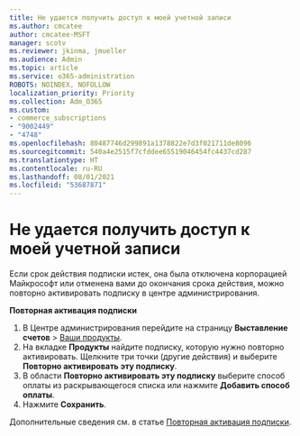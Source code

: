 ```yaml
---
title: Не удается получить доступ к моей учетной записи
ms.author: cmcatee
author: cmcatee-MSFT
manager: scotv
ms.reviewer: jkinma, jmueller
ms.audience: Admin
ms.topic: article
ms.service: o365-administration
ROBOTS: NOINDEX, NOFOLLOW
localization_priority: Priority
ms.collection: Adm_O365
ms.custom:
- commerce_subscriptions
- "9002449"
- "4748"
ms.openlocfilehash: 80487746d299891a1378822e7d3f021711de8096
ms.sourcegitcommit: 540a4e2515f7cfddee65519046454fc4437cd287
ms.translationtype: HT
ms.contentlocale: ru-RU
ms.lasthandoff: 08/01/2021
ms.locfileid: "53687871"
---
```

# <a name="unable-to-access-my-account"></a>Не удается получить доступ к моей учетной записи

Если срок действия подписки истек, она была отключена корпорацией Майкрософт или отменена вами до окончания срока действия, можно повторно активировать подписку в центре администрирования.

**Повторная активация подписки**

1. В Центре администрирования перейдите на страницу **Выставление счетов** > [Ваши продукты](https://go.microsoft.com/fwlink/p/?linkid=842054).
2. На вкладке **Продукты** найдите подписку, которую нужно повторно активировать. Щелкните три точки (другие действия) и выберите **Повторно активировать эту подписку**.
3. В области **Повторно активировать эту подписку** выберите способ оплаты из раскрывающегося списка или нажмите **Добавить способ оплаты**.
4. Нажмите **Сохранить**.

Дополнительные сведения см. в статье [Повторная активация подписки](/microsoft-365/commerce/subscriptions/reactivate-your-subscription).